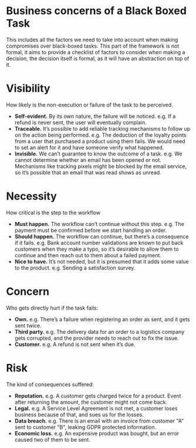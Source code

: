 # Business concerns of a Black Boxed Task

This includes all the factors we need to take into account when making compromises over black-boxed tasks. This part of the framework is not formal, it aims to provide a checklist of factors to consider when making a decision, the decision itself is formal, as it will have an abstraction on top of it.

# Visibility

How likely is the non-execution or failure of the task to be perceived.

- **Self-evident.** By its own nature, the failure will be noticed.
e.g. If a refund is never sent, the user will eventually complain.
- **Traceable.** It’s possible to add reliable tracking mechanisms to follow up on the action being performed.
e.g. The deduction of the loyalty points from a user that purchased a product using them fails. We would need to set an alert for it and have someone verify what happened.
- **Invisible.** We can’t guarantee to know the outcome of a task.
e.g. We cannot determine whether an email has been opened or not. Mechanisms like tracking pixels might be blocked by the email service, so it’s possible that an email that was read shows as unread.

# Necessity

How critical is the step to the workflow

- **Must happen.** The workflow can’t continue without this step.
e.g. The payment must be confirmed before we start handling an order.
- **Should happen.** The workflow can continue, but there’s a consequence if it fails.
e.g. Bank account number validations are known to put back customers when they make a typo, so it’s desirable to allow them to continue and then reach out to them about a failed payment.
- **Nice to have.** It’s not needed, but it is presumed that it adds some value to the product.
e.g. Sending a satisfaction survey.

# Concern

Who gets directly hurt if the task fails:

- **Own.**
e.g. There’s a failure when registering an order as sent, and it gets sent twice.
- **Third party.**
e.g. The delivery data for an order to a logistics company gets corrupted, and the provider needs to reach out to fix the issue.
- **Customer.**
e.g. A refund is not sent when it’s due.

# Risk

The kind of consequences suffered:

- **Reputation.**
e.g. A customer gets charged twice for a product. Event after returning the amount, the customer might not come back.
- **Legal.**
e.g. A Service Level Agreement is not met, a customer loses business because of that, and sues us for the losses.
- **Data breach.**
e.g. There is an email with an invoice from customer "A" sent to customer "B", leaking GDPR protected information.
- **Economic loss.**
e.g. An expensive product was bought, but an error caused two of them to be sent.
